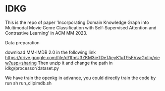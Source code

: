 # IDKG

This is the repo of paper 'Incorporating Domain Knowledge Graph into Multimodal Movie Genre Classification with Self-Supervised Attention and Contrastive Learning' in ACM MM 2023.

Data preparation

download MM-IMDB 2.0 in the following link https://drive.google.com/file/d/1fmU3ZKM3ieTDeTAeyK1uT9sFVvaGplIp/view?usp=sharing 
Then unzip it and change the path in idkg/processor/dataset.py


We have train the openkg in advance, you could directly train the code by run 
sh run_clipimdb.sh
